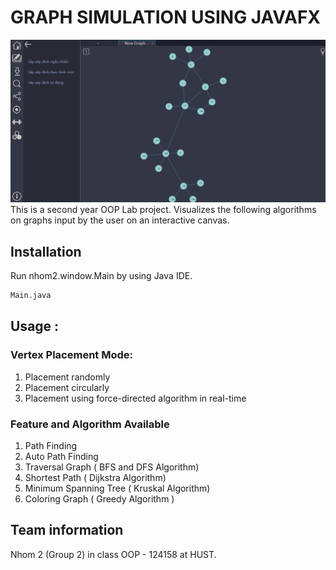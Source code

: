 # GRAPH SIMULATION USING JAVAFX

![Demo](sample.png)
This is a second year OOP Lab project. Visualizes the following algorithms on graphs input by the user on an interactive canvas.

## Installation

Run nhom2.window.Main by using Java IDE.

```bash
Main.java
```

## Usage :

### Vertex Placement Mode:
1. Placement randomly
2. Placement circularly
3. Placement using force-directed algorithm in real-time


### Feature and Algorithm Available
1. Path Finding
2. Auto Path Finding
3. Traversal Graph ( BFS and DFS Algorithm)
4. Shortest Path ( Dijkstra Algorithm)
5. Minimum Spanning Tree ( Kruskal Algorithm)
6. Coloring Graph ( Greedy Algorithm )

## Team information

Nhom 2 (Group 2) in class OOP - 124158 at HUST.

